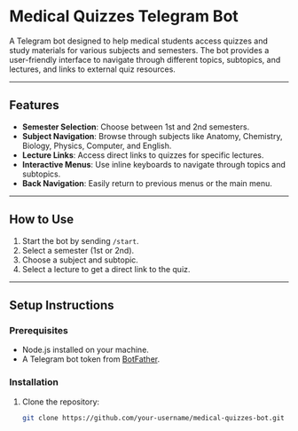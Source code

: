 # Medical Quizzes Telegram Bot

A Telegram bot designed to help medical students access quizzes and study materials for various subjects and semesters. The bot provides a user-friendly interface to navigate through different topics, subtopics, and lectures, and links to external quiz resources.

---

## Features
- **Semester Selection**: Choose between 1st and 2nd semesters.
- **Subject Navigation**: Browse through subjects like Anatomy, Chemistry, Biology, Physics, Computer, and English.
- **Lecture Links**: Access direct links to quizzes for specific lectures.
- **Interactive Menus**: Use inline keyboards to navigate through topics and subtopics.
- **Back Navigation**: Easily return to previous menus or the main menu.

---

## How to Use
1. Start the bot by sending `/start`.
2. Select a semester (1st or 2nd).
3. Choose a subject and subtopic.
4. Select a lecture to get a direct link to the quiz.

---

## Setup Instructions

### Prerequisites
- Node.js installed on your machine.
- A Telegram bot token from [BotFather](https://core.telegram.org/bots#botfather).

### Installation
1. Clone the repository:
   ```bash
   git clone https://github.com/your-username/medical-quizzes-bot.git
